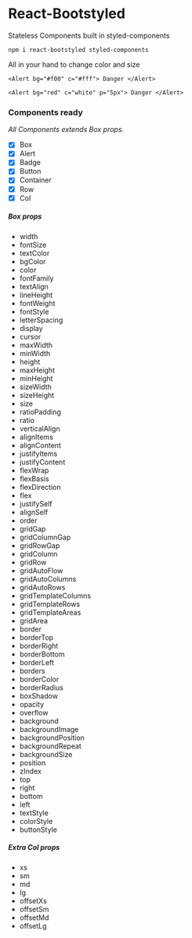 # React-Bootstyled

Stateless Components built in styled-components

```
npm i react-bootstyled styled-components
```

All in your hand to change color and size

```
<Alert bg="#f00" c="#fff"> Danger </Alert>

<Alert bg="red" c="white" p="5px"> Danger </Alert>
```

### Components ready

_All Components extends Box props._

- [x] Box
- [x] Alert
- [x] Badge
- [x] Button
- [x] Container
- [x] Row
- [x] Col

##### Box props

- width
- fontSize
- textColor
- bgColor
- color
- fontFamily
- textAlign
- lineHeight
- fontWeight
- fontStyle
- letterSpacing
- display
- cursor
- maxWidth
- minWidth
- height
- maxHeight
- minHeight
- sizeWidth
- sizeHeight
- size
- ratioPadding
- ratio
- verticalAlign
- alignItems
- alignContent
- justifyItems
- justifyContent
- flexWrap
- flexBasis
- flexDirection
- flex
- justifySelf
- alignSelf
- order
- gridGap
- gridColumnGap
- gridRowGap
- gridColumn
- gridRow
- gridAutoFlow
- gridAutoColumns
- gridAutoRows
- gridTemplateColumns
- gridTemplateRows
- gridTemplateAreas
- gridArea
- border
- borderTop
- borderRight
- borderBottom
- borderLeft
- borders
- borderColor
- borderRadius
- boxShadow
- opacity
- overflow
- background
- backgroundImage
- backgroundPosition
- backgroundRepeat
- backgroundSize
- position
- zIndex
- top
- right
- bottom
- left
- textStyle
- colorStyle
- buttonStyle

##### Extra Col props

- xs
- sm
- md
- lg
- offsetXs
- offsetSm
- offsetMd
- offsetLg
